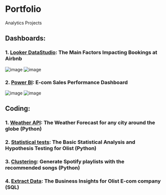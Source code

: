 # Portfolio
Analytics Projects

## **Dashboards:**
### 1. [Looker DataStudio](https://lookerstudio.google.com/u/1/reporting/8fa1b038-723d-4b68-af55-136376ab2151/page/p_2nkwl3hmgd): The Main Factors Impacting Bookings at Airbnb
![image](https://github.com/AnnaLazarieva/Portfolio/assets/157623435/eebbd139-dc0b-4df3-97c8-f6bbcdfa6c8a)
![image](https://github.com/AnnaLazarieva/Portfolio/assets/157623435/338e18ed-c07f-414d-84e7-9c5fed20d6f9)

### 2. [Power BI](https://raw.githubusercontent.com/AnnaLazarieva/Portfolio/main/PBI_TheLook_Sales_Dashboard.pbix): E-com Sales Performance Dashboard
![image](https://github.com/AnnaLazarieva/Portfolio/assets/157623435/4c3fedb4-7754-4bb5-afd4-cf65f0889d81)
![image](https://github.com/AnnaLazarieva/Portfolio/assets/157623435/14b8e81b-5f05-42ef-93eb-109518005b02)

## **Coding:**
### 1. [Weather API](https://github.com/AnnaLazarieva/Portfolio/blob/main/Weather_API_Python.ipynb): The Weather Forecast for any city around the globe (Python)
### 2. [Statistical tests](https://github.com/AnnaLazarieva/Portfolio/blob/main/Statistical_Tests_Olist_Python.ipynb): The Basic Statistical Analysis and Hypothesis Testing for Olist (Python)
### 3. [Clustering](https://github.com/AnnaLazarieva/Portfolio/blob/main/Clustering_Spotify_Python.ipynb): Generate Spotify playlists with the recommended songs (Python)
### 4. [Extract Data](https://github.com/AnnaLazarieva/Portfolio/blob/main/SQL_E-commerce_Olist.sql): The Business Insights for Olist E-com company (SQL)
